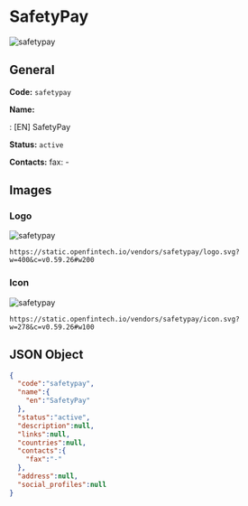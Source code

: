 
# SafetyPay 
![safetypay](https://static.openfintech.io/vendors/safetypay/logo.svg?w=400&c=v0.59.26#w200)  

## General 
 
**Code:** `safetypay` 
 
**Name:** 
 
:	[EN] SafetyPay 
 
**Status:** `active` 
 
**Contacts:** 
fax: -
## Images 

### Logo 
 
![safetypay](https://static.openfintech.io/vendors/safetypay/logo.svg?w=400&c=v0.59.26#w200)  

```
https://static.openfintech.io/vendors/safetypay/logo.svg?w=400&c=v0.59.26#w200
```  

### Icon 
 
![safetypay](https://static.openfintech.io/vendors/safetypay/icon.svg?w=278&c=v0.59.26#w100)  

```
https://static.openfintech.io/vendors/safetypay/icon.svg?w=278&c=v0.59.26#w100
```  

## JSON Object 

```json
{
  "code":"safetypay",
  "name":{
    "en":"SafetyPay"
  },
  "status":"active",
  "description":null,
  "links":null,
  "countries":null,
  "contacts":{
    "fax":"-"
  },
  "address":null,
  "social_profiles":null
}
```  

